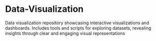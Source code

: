 # Data-Visualization
Data visualization repository showcasing interactive visualizations and dashboards. Includes tools and scripts for exploring datasets, revealing insights through clear and engaging visual representations
